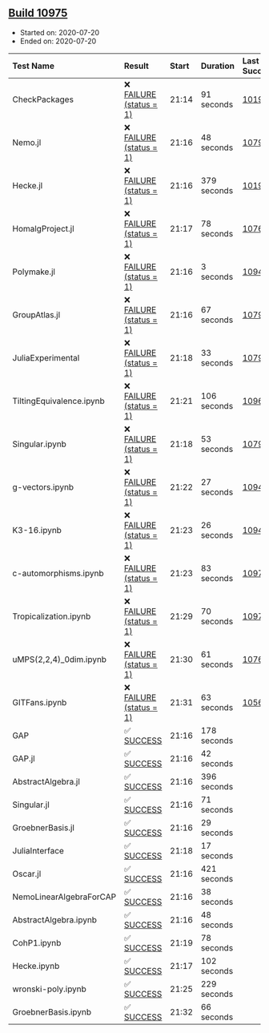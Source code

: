 ## [Build 10975](https://oscarci.mathematik.uni-kl.de/job/oscar/10975/)

* Started on: 2020-07-20
* Ended on: 2020-07-20

| Test Name    | Result | Start | Duration | Last Success | First Failure |
|:-------------|:-------|:------|:---------|:-------------|:--------------|
| CheckPackages | ❌ [FAILURE (status = 1)](https://oscarci.mathematik.uni-kl.de/job/oscar/10975/artifact/logs/build-10975/CheckPackages.log) | 21:14 | 91 seconds | [10197](https://oscarci.mathematik.uni-kl.de/job/oscar/10197/) | [10198](https://oscarci.mathematik.uni-kl.de/job/oscar/10198/) |
| Nemo.jl | ❌ [FAILURE (status = 1)](https://oscarci.mathematik.uni-kl.de/job/oscar/10975/artifact/logs/build-10975/Nemo.jl.log) | 21:16 | 48 seconds | [10790](https://oscarci.mathematik.uni-kl.de/job/oscar/10790/) | [10791](https://oscarci.mathematik.uni-kl.de/job/oscar/10791/) |
| Hecke.jl | ❌ [FAILURE (status = 1)](https://oscarci.mathematik.uni-kl.de/job/oscar/10975/artifact/logs/build-10975/Hecke.jl.log) | 21:16 | 379 seconds | [10197](https://oscarci.mathematik.uni-kl.de/job/oscar/10197/) | [10198](https://oscarci.mathematik.uni-kl.de/job/oscar/10198/) |
| HomalgProject.jl | ❌ [FAILURE (status = 1)](https://oscarci.mathematik.uni-kl.de/job/oscar/10975/artifact/logs/build-10975/HomalgProject.jl.log) | 21:17 | 78 seconds | [10765](https://oscarci.mathematik.uni-kl.de/job/oscar/10765/) | [10766](https://oscarci.mathematik.uni-kl.de/job/oscar/10766/) |
| Polymake.jl | ❌ [FAILURE (status = 1)](https://oscarci.mathematik.uni-kl.de/job/oscar/10975/artifact/logs/build-10975/Polymake.jl.log) | 21:16 | 3 seconds | [10948](https://oscarci.mathematik.uni-kl.de/job/oscar/10948/) | [10949](https://oscarci.mathematik.uni-kl.de/job/oscar/10949/) |
| GroupAtlas.jl | ❌ [FAILURE (status = 1)](https://oscarci.mathematik.uni-kl.de/job/oscar/10975/artifact/logs/build-10975/GroupAtlas.jl.log) | 21:16 | 67 seconds | [10790](https://oscarci.mathematik.uni-kl.de/job/oscar/10790/) | [10791](https://oscarci.mathematik.uni-kl.de/job/oscar/10791/) |
| JuliaExperimental | ❌ [FAILURE (status = 1)](https://oscarci.mathematik.uni-kl.de/job/oscar/10975/artifact/logs/build-10975/JuliaExperimental.log) | 21:18 | 33 seconds | [10790](https://oscarci.mathematik.uni-kl.de/job/oscar/10790/) | [10791](https://oscarci.mathematik.uni-kl.de/job/oscar/10791/) |
| TiltingEquivalence.ipynb | ❌ [FAILURE (status = 1)](https://oscarci.mathematik.uni-kl.de/job/oscar/10975/artifact/logs/build-10975/TiltingEquivalence.ipynb.log) | 21:21 | 106 seconds | [10962](https://oscarci.mathematik.uni-kl.de/job/oscar/10962/) | [10963](https://oscarci.mathematik.uni-kl.de/job/oscar/10963/) |
| Singular.ipynb | ❌ [FAILURE (status = 1)](https://oscarci.mathematik.uni-kl.de/job/oscar/10975/artifact/logs/build-10975/Singular.ipynb.log) | 21:18 | 53 seconds | [10790](https://oscarci.mathematik.uni-kl.de/job/oscar/10790/) | [10791](https://oscarci.mathematik.uni-kl.de/job/oscar/10791/) |
| g-vectors.ipynb | ❌ [FAILURE (status = 1)](https://oscarci.mathematik.uni-kl.de/job/oscar/10975/artifact/logs/build-10975/g-vectors.ipynb.log) | 21:22 | 27 seconds | [10948](https://oscarci.mathematik.uni-kl.de/job/oscar/10948/) | [10949](https://oscarci.mathematik.uni-kl.de/job/oscar/10949/) |
| K3-16.ipynb | ❌ [FAILURE (status = 1)](https://oscarci.mathematik.uni-kl.de/job/oscar/10975/artifact/logs/build-10975/K3-16.ipynb.log) | 21:23 | 26 seconds | [10948](https://oscarci.mathematik.uni-kl.de/job/oscar/10948/) | [10949](https://oscarci.mathematik.uni-kl.de/job/oscar/10949/) |
| c-automorphisms.ipynb | ❌ [FAILURE (status = 1)](https://oscarci.mathematik.uni-kl.de/job/oscar/10975/artifact/logs/build-10975/c-automorphisms.ipynb.log) | 21:23 | 83 seconds | [10972](https://oscarci.mathematik.uni-kl.de/job/oscar/10972/) | [10973](https://oscarci.mathematik.uni-kl.de/job/oscar/10973/) |
| Tropicalization.ipynb | ❌ [FAILURE (status = 1)](https://oscarci.mathematik.uni-kl.de/job/oscar/10975/artifact/logs/build-10975/Tropicalization.ipynb.log) | 21:29 | 70 seconds | [10974](https://oscarci.mathematik.uni-kl.de/job/oscar/10974/) | [10975](https://oscarci.mathematik.uni-kl.de/job/oscar/10975/) |
| uMPS(2,2,4)_0dim.ipynb | ❌ [FAILURE (status = 1)](https://oscarci.mathematik.uni-kl.de/job/oscar/10975/artifact/logs/build-10975/uMPS-2-2-4-_0dim.ipynb.log) | 21:30 | 61 seconds | [10765](https://oscarci.mathematik.uni-kl.de/job/oscar/10765/) | [10766](https://oscarci.mathematik.uni-kl.de/job/oscar/10766/) |
| GITFans.ipynb | ❌ [FAILURE (status = 1)](https://oscarci.mathematik.uni-kl.de/job/oscar/10975/artifact/logs/build-10975/GITFans.ipynb.log) | 21:31 | 63 seconds | [10566](https://oscarci.mathematik.uni-kl.de/job/oscar/10566/) | [10567](https://oscarci.mathematik.uni-kl.de/job/oscar/10567/) |
| GAP | ✅ [SUCCESS](https://oscarci.mathematik.uni-kl.de/job/oscar/10975/artifact/logs/build-10975/GAP.log) | 21:16 | 178 seconds |  |  |
| GAP.jl | ✅ [SUCCESS](https://oscarci.mathematik.uni-kl.de/job/oscar/10975/artifact/logs/build-10975/GAP.jl.log) | 21:16 | 42 seconds |  |  |
| AbstractAlgebra.jl | ✅ [SUCCESS](https://oscarci.mathematik.uni-kl.de/job/oscar/10975/artifact/logs/build-10975/AbstractAlgebra.jl.log) | 21:16 | 396 seconds |  |  |
| Singular.jl | ✅ [SUCCESS](https://oscarci.mathematik.uni-kl.de/job/oscar/10975/artifact/logs/build-10975/Singular.jl.log) | 21:16 | 71 seconds |  |  |
| GroebnerBasis.jl | ✅ [SUCCESS](https://oscarci.mathematik.uni-kl.de/job/oscar/10975/artifact/logs/build-10975/GroebnerBasis.jl.log) | 21:16 | 29 seconds |  |  |
| JuliaInterface | ✅ [SUCCESS](https://oscarci.mathematik.uni-kl.de/job/oscar/10975/artifact/logs/build-10975/JuliaInterface.log) | 21:18 | 17 seconds |  |  |
| Oscar.jl | ✅ [SUCCESS](https://oscarci.mathematik.uni-kl.de/job/oscar/10975/artifact/logs/build-10975/Oscar.jl.log) | 21:16 | 421 seconds |  |  |
| NemoLinearAlgebraForCAP | ✅ [SUCCESS](https://oscarci.mathematik.uni-kl.de/job/oscar/10975/artifact/logs/build-10975/NemoLinearAlgebraForCAP.log) | 21:16 | 38 seconds |  |  |
| AbstractAlgebra.ipynb | ✅ [SUCCESS](https://oscarci.mathematik.uni-kl.de/job/oscar/10975/artifact/logs/build-10975/AbstractAlgebra.ipynb.log) | 21:16 | 48 seconds |  |  |
| CohP1.ipynb | ✅ [SUCCESS](https://oscarci.mathematik.uni-kl.de/job/oscar/10975/artifact/logs/build-10975/CohP1.ipynb.log) | 21:19 | 78 seconds |  |  |
| Hecke.ipynb | ✅ [SUCCESS](https://oscarci.mathematik.uni-kl.de/job/oscar/10975/artifact/logs/build-10975/Hecke.ipynb.log) | 21:17 | 102 seconds |  |  |
| wronski-poly.ipynb | ✅ [SUCCESS](https://oscarci.mathematik.uni-kl.de/job/oscar/10975/artifact/logs/build-10975/wronski-poly.ipynb.log) | 21:25 | 229 seconds |  |  |
| GroebnerBasis.ipynb | ✅ [SUCCESS](https://oscarci.mathematik.uni-kl.de/job/oscar/10975/artifact/logs/build-10975/GroebnerBasis.ipynb.log) | 21:32 | 66 seconds |  |  |
